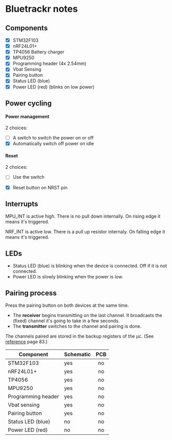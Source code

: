 # Bluetrackr notes

## Components

- [x] STM32F103
- [x] nRF24L01+
- [x] TP4056 Battery charger
- [x] MPU9250
- [x] Programming header (4x 2.54mm)
- [x] Vbat Sensing
- [x] Pairing button
- [x] Status LED (blue)
- [x] Power LED (red) (blinks on low power)

## Power cycling

#### Power management

2 choices:
 - [ ] A switch to switch the power on or off
 - [x] Automatically switch off power on idle

#### Reset

2 choices:
  - [ ] Use the switch
  - [x] Reset button on NRST pin


## Interrupts

MPU_INT is active high. There is no pull down internally.
On rising edge it means it's triggered.

NRF_INT is active low. There is a pull up resistor internaly.
On falling edge it means it's triggered.

## LEDs

 - Status LED (blue) is blinking when the device is connected. Off if it is not connected.
 - Power LED is slowly blinking when the power is low.

## Pairing process

Press the pairing button on both devices at the same time.
 - The **receiver** begins transmitting on the last channel. It broadcasts the (fixed) channel it's going to take in a few seconds.
 - The **transmitter** switches to the channel and pairing is done.

The channels paired are stored in the backup registers of the µc. (See [reference](https://www.st.com/content/ccc/resource/technical/document/reference_manual/59/b9/ba/7f/11/af/43/d5/CD00171190.pdf/files/CD00171190.pdf/jcr:content/translations/en.CD00171190.pdf) page 83.)

| Component | Schematic | PCB |
|-----------|:----------|:---:|
| STM32F103 | yes       | no |
| nRF24L01+ | yes       | no |
| TP4056 | yes       | no |
| MPU9250 | yes       | no |
| Programming header | yes       | no |
| Vbat sensing | yes       | no |
| Pairing button | yes       | no |
| Status LED (blue) | no       | no |
| Power LED (red) | no       | no |